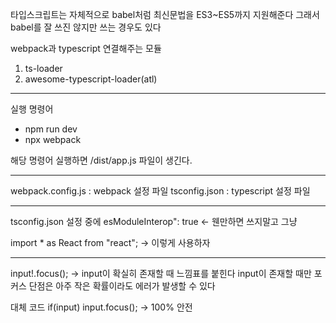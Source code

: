 타입스크립트는 자체적으로 babel처럼 최신문법을 ES3~ES5까지 지원해준다
그래서 babel를 잘 쓰진 않지만 쓰는 경우도 있다

webpack과 typescript 연결해주는 모듈

1. ts-loader
2. awesome-typescript-loader(atl)

---

실행 명령어

- npm run dev
- npx webpack

해당 명령어 실행하면 /dist/app.js 파일이 생긴다.

---

webpack.config.js : webpack 설정 파일
tsconfig.json : typescript 설정 파일

---

tsconfig.json 설정 중에
esModuleInterop": true <- 웬만하면 쓰지말고 그냥

import \* as React from "react";
-> 이렇게 사용하자

---

input!.focus();
-> input이 확실히 존재할 때 느낌표를 붙힌다
input이 존재할 때만 포커스
단점은 아주 작은 확률이라도 에러가 발생할 수 있다

대체 코드
if(input) input.focus();
-> 100% 안전
